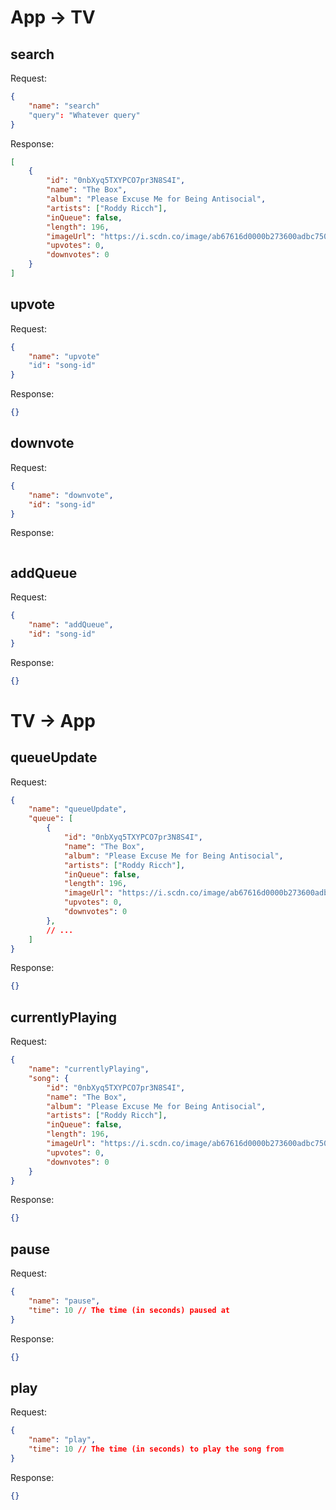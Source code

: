 # App -> TV

## search

Request:

```json
{
    "name": "search"
    "query": "Whatever query"
}
```

Response:

```json
[
    {
        "id": "0nbXyq5TXYPCO7pr3N8S4I",
        "name": "The Box",
        "album": "Please Excuse Me for Being Antisocial",
        "artists": ["Roddy Ricch"],
        "inQueue": false,
        "length": 196,
        "imageUrl": "https://i.scdn.co/image/ab67616d0000b273600adbc750285ea1a8da249f",
        "upvotes": 0,
        "downvotes": 0
    }
]
```

## upvote

Request:

```json
{
    "name": "upvote"
    "id": "song-id"
}
```

Response:

```json
{}
```

## downvote

Request:

```json
{
    "name": "downvote",
    "id": "song-id"
}
```

Response:

```json

```

## addQueue

Request:

```json
{
    "name": "addQueue",
    "id": "song-id"
}
```

Response:

```json
{}
```

# TV -> App

## queueUpdate

Request:

```json
{
    "name": "queueUpdate",
    "queue": [
        {
        	"id": "0nbXyq5TXYPCO7pr3N8S4I",
        	"name": "The Box",
        	"album": "Please Excuse Me for Being Antisocial",
        	"artists": ["Roddy Ricch"],
        	"inQueue": false,
        	"length": 196,
        	"imageUrl": "https://i.scdn.co/image/ab67616d0000b273600adbc750285ea1a8da249f",
        	"upvotes": 0,
        	"downvotes": 0
    	},
        // ...
    ]
}
```

Response:

```json
{}
```

## currentlyPlaying

Request:

```json
{
    "name": "currentlyPlaying",
    "song": {
        "id": "0nbXyq5TXYPCO7pr3N8S4I",
        "name": "The Box",
        "album": "Please Excuse Me for Being Antisocial",
        "artists": ["Roddy Ricch"],
        "inQueue": false,
        "length": 196,
        "imageUrl": "https://i.scdn.co/image/ab67616d0000b273600adbc750285ea1a8da249f",
        "upvotes": 0,
        "downvotes": 0
    }
}
```

Response:

```json
{}
```

## pause

Request:

```json
{
    "name": "pause",
    "time": 10 // The time (in seconds) paused at
}
```

Response:

```json
{}
```

## play

Request:

```json
{
    "name": "play",
    "time": 10 // The time (in seconds) to play the song from
}
```

Response:

```json
{}
```
